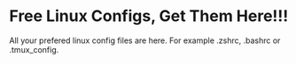 # Free Linux Configs, Get Them Here!!!
All your prefered linux config files are here. For example .zshrc, .bashrc or .tmux_config.
